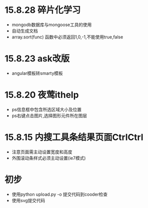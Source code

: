 
# 15.8.28 碎片化学习
  * mongodb数据库与mongoose工具的使用
  * 自动生成文档
  * array.sort(func) 函数中必须返回1,0,-1,不能使用true,false

# 15.8.23 ask改版
  * angular模板转smarty模板

# 15.8.20 夜莺ithelp
  * ps信息框中包含所选区域大小及位置
  * ps右键点击图片,选择图形元件所在图层

# 15.8.15 内搜工具条结果页面CtrlCtrl
  * 注意页面需主动设置宽度和高度<input id="HideNode" type="hidden" dwHeight="<?php echo $height; ?>" dwWidth="533" />
  * 外围滚动条样式必须主动设置(ie7模式)

# 初步
  * 使用python upload.py -o 提交代码到cooder检查
  * 使用svg提交代码

